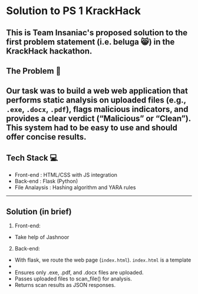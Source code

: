 # Solution to PS 1 KrackHack

This is **Team Insaniac's** proposed solution to the first problem statement (i.e. beluga 😸) in the **KrackHack hackathon**.
---
## The Problem 🤔

Our task was to build a web web application that performs **static analysis** on uploaded files (e.g., `.exe`, `.docx`, `.pdf`), flags malicious indicators, and provides a clear verdict (“Malicious” or “Clean”). This system had to be easy to use and should offer concise results.
---
## Tech Stack 💻
+ Front-end : HTML/CSS with JS integration
+ Back-end : Flask (Python)
+ File Analaysis : Hashing algorithm and YARA rules
---
## Solution (in brief)
1. Front-end:
  + Take help of Jashnoor
2. Back-end:
  + With flask, we route the web page (`index.html`). `index.html` is a template 
  + 
  + Ensures only .exe, .pdf, and .docx files are uploaded.
  + Passes uploaded files to scan_file() for analysis.
  + Returns scan results as JSON responses.